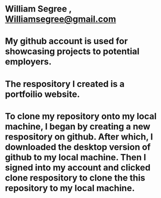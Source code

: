 # William Segree , Williamsegree@gmail.com
# My github account is used for showcasing projects to potential employers.
# The respository I created is a portfoilio website. 
# To clone my repository onto my local machine, I began by creating a new respository on github. After which, I downloaded the desktop version of github to my local machine. Then I signed into my account and clicked clone respository to clone the this repository to my local machine.